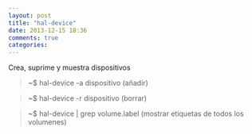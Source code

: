 ```yaml
---
layout: post
title: "hal-device"
date: 2013-12-15 18:36
comments: true
categories: 
---
```

Crea, suprime y muestra dispositivos

>~$ hal-device -a dispositivo  (añadir)

>~$ hal-device -r dispositivo   (borrar)

>~$ hal-device | grep volume.label  (mostrar etiquetas de todos los volumenes)

